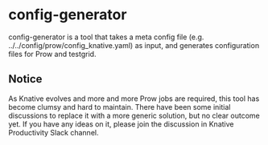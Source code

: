 # config-generator

config-generator is a tool that takes a meta config file (e.g. ../../config/prow/config_knative.yaml)
as input, and generates configuration files for Prow and testgrid.

## Notice

As Knative evolves and more and more Prow jobs are required, this tool has become clumsy and hard to
maintain. There have been some initial discussions to replace it with a more generic solution, but
no clear outcome yet. If you have any ideas on it, please join the discussion in Knative Productivity 
Slack channel.

